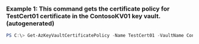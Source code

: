 ### Example 1: This command gets the certificate policy for TestCert01 certificate in the ContosoKV01 key vault. (autogenerated)
```powershell
PS C:\> Get-AzKeyVaultCertificatePolicy -Name TestCert01 -VaultName ContosoKV01
```

